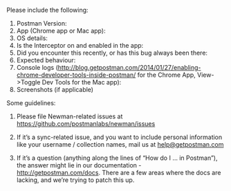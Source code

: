 Please include the following:

 1. Postman Version:
 2. App (Chrome app or Mac app):
 3. OS details:
 4. Is the Interceptor on and enabled in the app:
 5. Did you encounter this recently, or has this bug always been there:
 6. Expected behaviour:
 7. Console logs (http://blog.getpostman.com/2014/01/27/enabling-chrome-developer-tools-inside-postman/ for the Chrome App, View->Toggle Dev Tools for the Mac app):
 8. Screenshots (if applicable)

Some guidelines: 

1. Please file Newman-related issues at https://github.com/postmanlabs/newman/issues

2. If it’s a sync-related issue, and you want to include personal information like your username / collection names, mail us at help@getpostman.com

3. If it’s a question (anything along the lines of “How do I … in Postman”), the answer might lie in our documentation - http://getpostman.com/docs. There are a few areas where the docs are lacking, and we’re trying to patch this up.
